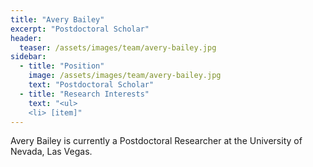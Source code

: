 ```yaml
---
title: "Avery Bailey"
excerpt: "Postdoctoral Scholar"
header:
  teaser: /assets/images/team/avery-bailey.jpg
sidebar:
  - title: "Position"
    image: /assets/images/team/avery-bailey.jpg
    text: "Postdoctoral Scholar"
  - title: "Research Interests"
    text: "<ul>
    <li> [item]"
---
```


Avery Bailey is currently a Postdoctoral Researcher at the University of Nevada, Las Vegas.

